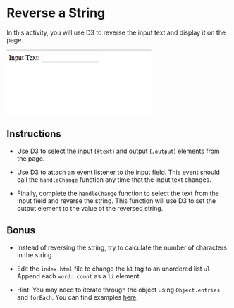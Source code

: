 # Reverse a String

In this activity, you will use D3 to reverse the input text and display it on the page.

![reverse-text.gif](Images/reverse-text.gif)

## Instructions

* Use D3 to select the input (`#text`) and output (`.output`) elements from the page.

* Use D3 to attach an event listener to the input field. This event should call the `handleChange` function any time that the input text changes.

* Finally, complete the `handleChange` function to select the text from the input field and reverse the string. This function will use D3 to set the output element to the value of the reversed string.

## Bonus

* Instead of reversing the string, try to calculate the number of characters in the string.

* Edit the `index.html` file to change the `h1` tag to an unordered list `ul`. Append each `word: count` as a `li` element.

* Hint: You may need to iterate through the object using `Object.entries` and `forEach`. You can find examples [here](https://developer.mozilla.org/en-US/docs/Web/JavaScript/Reference/Global_Objects/Object/entries).

